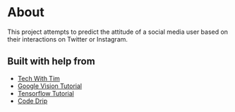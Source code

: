 # About

This project attempts to predict the attitude of a social media user based on their interactions on Twitter or Instagram.

## Built with help from

- [Tech With Tim](https://techwithtim.net/tutorials/ai-chatbot/part-4/)
- [Google Vision Tutorial](https://cloud.google.com/vision/docs/detecting-faces?authuser=1&apix_params=%7B%22resource%22%3A%7B%22requests%22%3A%5B%7B%22features%22%3A%5B%7B%22maxResults%22%3A10%2C%22type%22%3A%22FACE_DETECTION%22%7D%5D%2C%22image%22%3A%7B%22source%22%3A%7B%22imageUri%22%3A%22gs%3A%2F%2Fcloud-samples-data%2Fvision%2Fface%2Ffaces.jpeg%22%7D%7D%7D%5D%7D%7D#vision_face_detection-python)
- [Tensorflow Tutorial](https://developers.google.com/machine-learning/guides/text-classification/)
- [Code Drip](https://www.youtube.com/watch?v=d2GBO_QjRlo&t=464s)
